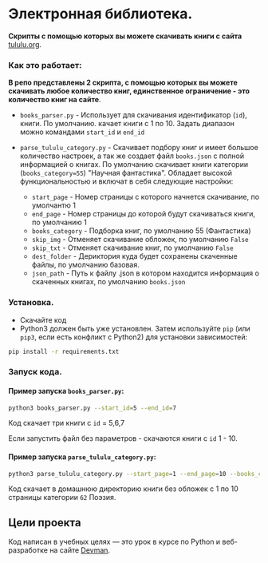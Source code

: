 # Электронная библиотека.

**Скрипты с помощью которых вы можете скачивать книги с сайта** [tululu.org](https://tululu.org/).

### Как это работает:

**В репо представлены 2 скрипта, с помощью которых вы можете скачивать любое количество книг,
единственное ограничение - это количество книг на сайте**.

- `books_parser.py` - Использует для скачивания идентификатор (`id`), книги. 
По умолчанию. качает книги с 1 по 10. Задать диапазон можно командами `start_id` и `end_id`

- `parse_tululu_category.py` - Скачивает подбору книг и имеет большое количество настроек, 
а так же создает файл `books.json` с полной информацией о книгах. 
По умолчанию скачивает книги категории (`books_category=55`) "Научная фантастика". 
Обладает высокой функциональностью и включат в себя следующие настройки:

  - `start_page` - Номер страницы с которого начнется скачивание, по умолчантю 1
  - `end_page` - Номер страницы до которой будут скачиваться книги, по умолчанию 1
  - `books_category` - Подборка книг, по умолчанию 55 (Фантастика)
  - `skip_img` - Отменяет скачивание обложек, по умолчанию `False`
  - `skip_txt` - Отменяет скачивание книг, по умолчанию `False`
  - `dest_folder` - Дериктория куда будет сохранены скаченные файлы, по умолчанию базовая.
  - `json_path` - Путь к файлу .json в котором находится информация о скаченных книгах, по умолчанию `books.json`



### Установка.

- Скачайте код
- Python3 должен быть уже установлен.
  Затем используйте `pip` (или `pip3`, если есть конфликт с Python2) для установки зависимостей:

```bash
pip install -r requirements.txt
```

### Запуск кода.

#### Пример запуска `books_parser.py`:

```bash
python3 books_parser.py --start_id=5 --end_id=7
``` 

Код скачает три книги с `id` = 5,6,7

Если запустить файл без параметров - скачаются книги с `id` 1 - 10. 

#### Пример запуска  `parse_tululu_category.py`:

```bash
python3 parse_tululu_category.py --start_page=1 --end_page=10 --books_category=62 --skip_img=True

``` 
Код скачает в домашнюю директорию книги без обложек с 1 по 10 страницы категории `62` Поэзия.


## Цели проекта

Код написан в учебных целях — это урок в курсе по Python и веб-разработке на сайте [Devman](https://dvmn.org).
